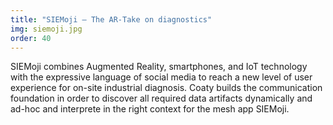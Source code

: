 ```yaml
---
title: "SIEMoji – The AR-Take on diagnostics"
img: siemoji.jpg
order: 40
---
```

SIEMoji combines Augmented Reality, smartphones, and IoT technology
with the expressive language of social media to reach a new level of user
experience for on-site industrial diagnosis. Coaty builds the communication
foundation in order to discover all required data artifacts dynamically and
ad-hoc and interprete in the right context for the mesh app SIEMoji.
